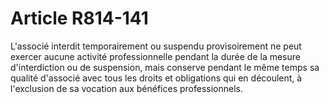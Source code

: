# Article R814-141

L'associé interdit temporairement ou suspendu provisoirement ne peut exercer aucune activité professionnelle pendant la durée de la mesure d'interdiction ou de suspension, mais conserve pendant le même temps sa qualité d'associé avec tous les droits et obligations qui en découlent, à l'exclusion de sa vocation aux bénéfices professionnels.